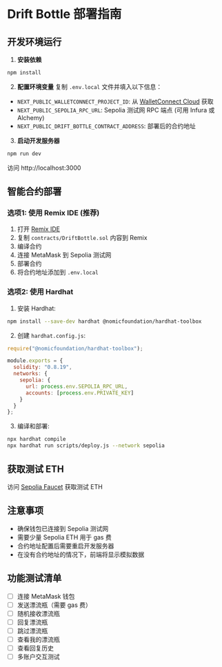 # Drift Bottle 部署指南

## 开发环境运行

1. **安装依赖**
```bash
npm install
```

2. **配置环境变量**
复制 `.env.local` 文件并填入以下信息：
- `NEXT_PUBLIC_WALLETCONNECT_PROJECT_ID`: 从 [WalletConnect Cloud](https://cloud.walletconnect.com/) 获取
- `NEXT_PUBLIC_SEPOLIA_RPC_URL`: Sepolia 测试网 RPC 端点 (可用 Infura 或 Alchemy)
- `NEXT_PUBLIC_DRIFT_BOTTLE_CONTRACT_ADDRESS`: 部署后的合约地址

3. **启动开发服务器**
```bash
npm run dev
```

访问 http://localhost:3000

## 智能合约部署

### 选项1: 使用 Remix IDE (推荐)
1. 打开 [Remix IDE](https://remix.ethereum.org/)
2. 复制 `contracts/DriftBottle.sol` 内容到 Remix
3. 编译合约
4. 连接 MetaMask 到 Sepolia 测试网
5. 部署合约
6. 将合约地址添加到 `.env.local`

### 选项2: 使用 Hardhat
1. 安装 Hardhat:
```bash
npm install --save-dev hardhat @nomicfoundation/hardhat-toolbox
```

2. 创建 `hardhat.config.js`:
```javascript
require("@nomicfoundation/hardhat-toolbox");

module.exports = {
  solidity: "0.8.19",
  networks: {
    sepolia: {
      url: process.env.SEPOLIA_RPC_URL,
      accounts: [process.env.PRIVATE_KEY]
    }
  }
};
```

3. 编译和部署:
```bash
npx hardhat compile
npx hardhat run scripts/deploy.js --network sepolia
```

## 获取测试 ETH

访问 [Sepolia Faucet](https://sepoliafaucet.com/) 获取测试 ETH

## 注意事项

- 确保钱包已连接到 Sepolia 测试网
- 需要少量 Sepolia ETH 用于 gas 费
- 合约地址配置后需要重启开发服务器
- 在没有合约地址的情况下，前端将显示模拟数据

## 功能测试清单

- [ ] 连接 MetaMask 钱包
- [ ] 发送漂流瓶（需要 gas 费）
- [ ] 随机接收漂流瓶
- [ ] 回复漂流瓶
- [ ] 跳过漂流瓶
- [ ] 查看我的漂流瓶
- [ ] 查看回复历史
- [ ] 多账户交互测试